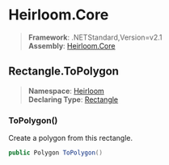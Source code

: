 # Heirloom.Core

> **Framework**: .NETStandard,Version=v2.1  
> **Assembly**: [Heirloom.Core][0]  

## Rectangle.ToPolygon

> **Namespace**: [Heirloom][0]  
> **Declaring Type**: [Rectangle][1]  

### ToPolygon()

Create a polygon from this rectangle.

```cs
public Polygon ToPolygon()
```

[0]: ../../../Heirloom.Core.md
[1]: ../Rectangle.md
